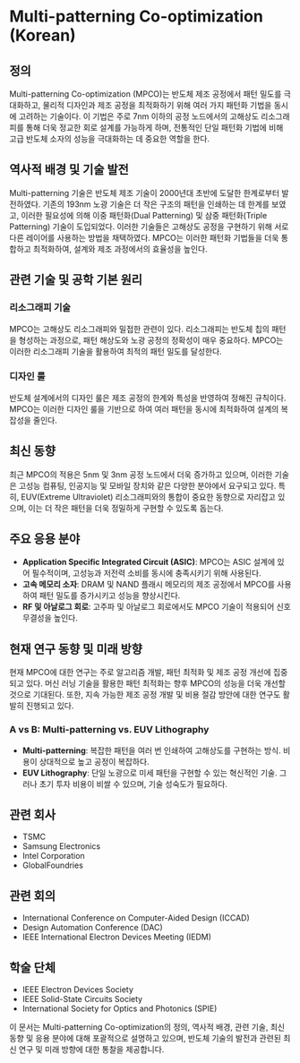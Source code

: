 # Multi-patterning Co-optimization (Korean)

## 정의
Multi-patterning Co-optimization (MPCO)는 반도체 제조 공정에서 패턴 밀도를 극대화하고, 물리적 디자인과 제조 공정을 최적화하기 위해 여러 가지 패턴화 기법을 동시에 고려하는 기술이다. 이 기법은 주로 7nm 이하의 공정 노드에서의 고해상도 리소그래피를 통해 더욱 정교한 회로 설계를 가능하게 하며, 전통적인 단일 패턴화 기법에 비해 고급 반도체 소자의 성능을 극대화하는 데 중요한 역할을 한다.

## 역사적 배경 및 기술 발전
Multi-patterning 기술은 반도체 제조 기술이 2000년대 초반에 도달한 한계로부터 발전하였다. 기존의 193nm 노광 기술은 더 작은 구조의 패턴을 인쇄하는 데 한계를 보였고, 이러한 필요성에 의해 이중 패턴화(Dual Patterning) 및 삼중 패턴화(Triple Patterning) 기술이 도입되었다. 이러한 기술들은 고해상도 공정을 구현하기 위해 서로 다른 레이어를 사용하는 방법을 채택하였다. MPCO는 이러한 패턴화 기법들을 더욱 통합하고 최적화하여, 설계와 제조 과정에서의 효율성을 높인다.

## 관련 기술 및 공학 기본 원리
### 리소그래피 기술
MPCO는 고해상도 리소그래피와 밀접한 관련이 있다. 리소그래피는 반도체 칩의 패턴을 형성하는 과정으로, 패턴 해상도와 노광 공정의 정확성이 매우 중요하다. MPCO는 이러한 리소그래피 기술을 활용하여 최적의 패턴 밀도를 달성한다.

### 디자인 룰
반도체 설계에서의 디자인 룰은 제조 공정의 한계와 특성을 반영하여 정해진 규칙이다. MPCO는 이러한 디자인 룰을 기반으로 하여 여러 패턴을 동시에 최적화하여 설계의 복잡성을 줄인다.

## 최신 동향
최근 MPCO의 적용은 5nm 및 3nm 공정 노드에서 더욱 증가하고 있으며, 이러한 기술은 고성능 컴퓨팅, 인공지능 및 모바일 장치와 같은 다양한 분야에서 요구되고 있다. 특히, EUV(Extreme Ultraviolet) 리소그래피와의 통합이 중요한 동향으로 자리잡고 있으며, 이는 더 작은 패턴을 더욱 정밀하게 구현할 수 있도록 돕는다.

## 주요 응용 분야
- **Application Specific Integrated Circuit (ASIC)**: MPCO는 ASIC 설계에 있어 필수적이며, 고성능과 저전력 소비를 동시에 충족시키기 위해 사용된다.
- **고속 메모리 소자**: DRAM 및 NAND 플래시 메모리의 제조 공정에서 MPCO를 사용하여 패턴 밀도를 증가시키고 성능을 향상시킨다.
- **RF 및 아날로그 회로**: 고주파 및 아날로그 회로에서도 MPCO 기술이 적용되어 신호 무결성을 높인다.

## 현재 연구 동향 및 미래 방향
현재 MPCO에 대한 연구는 주로 알고리즘 개발, 패턴 최적화 및 제조 공정 개선에 집중되고 있다. 머신 러닝 기술을 활용한 패턴 최적화는 향후 MPCO의 성능을 더욱 개선할 것으로 기대된다. 또한, 지속 가능한 제조 공정 개발 및 비용 절감 방안에 대한 연구도 활발히 진행되고 있다.

### A vs B: Multi-patterning vs. EUV Lithography
- **Multi-patterning**: 복잡한 패턴을 여러 번 인쇄하여 고해상도를 구현하는 방식. 비용이 상대적으로 높고 공정이 복잡하다.
- **EUV Lithography**: 단일 노광으로 미세 패턴을 구현할 수 있는 혁신적인 기술. 그러나 초기 투자 비용이 비쌀 수 있으며, 기술 성숙도가 필요하다.

## 관련 회사
- TSMC
- Samsung Electronics
- Intel Corporation
- GlobalFoundries

## 관련 회의
- International Conference on Computer-Aided Design (ICCAD)
- Design Automation Conference (DAC)
- IEEE International Electron Devices Meeting (IEDM)

## 학술 단체
- IEEE Electron Devices Society
- IEEE Solid-State Circuits Society
- International Society for Optics and Photonics (SPIE)

이 문서는 Multi-patterning Co-optimization의 정의, 역사적 배경, 관련 기술, 최신 동향 및 응용 분야에 대해 포괄적으로 설명하고 있으며, 반도체 기술의 발전과 관련된 최신 연구 및 미래 방향에 대한 통찰을 제공합니다.
